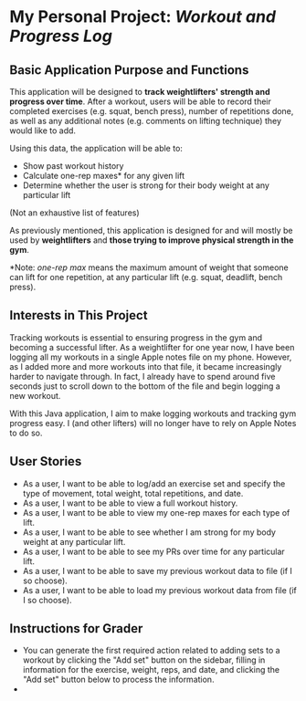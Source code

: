 # My Personal Project: *Workout and Progress Log*

## Basic Application Purpose and Functions

This application will be designed to **track weightlifters' strength and progress over time**. After a workout, users 
will be able to record their completed exercises (e.g. squat, bench press), number of repetitions done, as well as any 
additional notes (e.g. comments on lifting technique) they would like to add. 

Using this data, the application will be able to:
- Show past workout history
- Calculate one-rep maxes* for any given lift
- Determine whether the user is strong for their body weight at any particular lift

(Not an exhaustive list of features)

As previously mentioned, this application is designed for and will mostly be used by **weightlifters** and **those 
trying to improve physical strength in the gym**.

*Note: *one-rep max* means the maximum amount of weight that someone can lift for one repetition, at any particular lift 
(e.g. squat, deadlift, bench press).

## Interests in This Project

Tracking workouts is essential to ensuring progress in the gym and becoming a successful lifter. As a weightlifter for 
one year now, I have been logging all my workouts in a single Apple notes file on my phone. However, as I added
more and more workouts into that file, it became increasingly harder to navigate through. In fact, I already have to 
spend around five seconds just to scroll down to the bottom of the file and begin logging a new workout. 

With this Java application, I aim to make logging workouts and tracking gym progress easy. I (and other lifters) will no
longer have to rely on Apple Notes to do so.

## User Stories

- As a user, I want to be able to log/add an exercise set and specify the type of movement, total weight, 
total repetitions, and date.
- As a user, I want to be able to view a full workout history.
- As a user, I want to be able to view my one-rep maxes for each type of lift.
- As a user, I want to be able to see whether I am strong for my body weight at any particular lift.
- As a user, I want to be able to see my PRs over time for any particular lift.
- As a user, I want to be able to save my previous workout data to file (if I so choose).
- As a user, I want to be able to load my previous workout data from file (if I so choose).

## Instructions for Grader

- You can generate the first required action related to adding sets to a workout by clicking the "Add set" button on the
sidebar, filling in information for the exercise, weight, reps, and date, and clicking the "Add set" button below to 
process the information.
- 